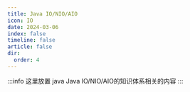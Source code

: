 ```yaml
---
title: Java IO/NIO/AIO
icon: IO
date: 2024-03-06
index: false
timeline: false
article: false
dir:
  order: 4
---
```

:::info
这里放置 java Java IO/NIO/AIO的知识体系相关的内容
:::

<AutoCatalog />
